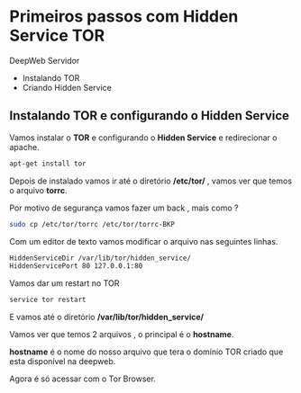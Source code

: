 # Primeiros passos com Hidden Service TOR
DeepWeb Servidor
  - Instalando TOR
  - Criando Hidden Service


## Instalando TOR e configurando o Hidden Service
Vamos instalar o **TOR** e configurando o **Hidden Service** e redirecionar o apache.
```sh
apt-get install tor
```

Depois de instalado vamos ir até o diretório **/etc/tor/** , vamos ver que temos o arquivo **torrc**.

Por motivo de segurança vamos fazer um back , mais como ?

```sh
sudo cp /etc/tor/torrc /etc/tor/torrc-BKP
```

Com um editor de texto vamos modificar o arquivo nas seguintes linhas.

```sh
HiddenServiceDir /var/lib/tor/hidden_service/
HiddenServicePort 80 127.0.0.1:80

```

Vamos dar um restart no TOR
```sh
service tor restart
```

E vamos até o diretório **/var/lib/tor/hidden_service/**

Vamos ver que temos 2 arquivos , o principal é o **hostname**.

**hostname** é o nome do nosso arquivo que tera o domínio TOR criado que esta disponível na deepweb.

Agora é só acessar com o Tor Browser.
